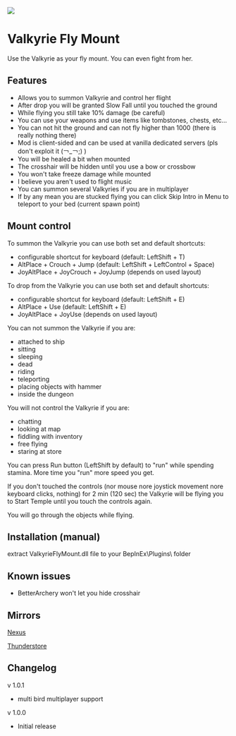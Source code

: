 ![](https://staticdelivery.nexusmods.com/mods/3667/images/headers/2520_1694647857.jpg)

# Valkyrie Fly Mount
Use the Valkyrie as your fly mount. You can even fight from her.

## Features
* Allows you to summon Valkyrie and control her flight
* After drop you will be granted Slow Fall until you touched the ground
* While flying you still take 10% damage (be careful)
* You can use your weapons and use items like tombstones, chests, etc...
* You can not hit the ground and can not fly higher than 1000 (there is really nothing there)
* Mod is client-sided and can be used at vanilla dedicated servers (pls don't exploit it (￢_￢;) )
* You will be healed a bit when mounted
* The crosshair will be hidden until you use a bow or crossbow
* You won't take freeze damage while mounted
* I believe you aren't used to flight music
* You can summon several Valkyries if you are in multiplayer
* If by any mean you are stucked flying you can click Skip Intro in Menu to teleport to your bed (current spawn point)

## Mount control
To summon the Valkyrie you can use both set and default shortcuts:
 * configurable shortcut for keyboard (default: LeftShift + T)
 * AltPlace + Crouch + Jump (default: LeftShift + LeftControl + Space)
 * JoyAltPlace + JoyCrouch + JoyJump (depends on used layout)

To drop from the Valkyrie you can use both set and default shortcuts:
 * configurable shortcut for keyboard (default: LeftShift + E)
 * AltPlace + Use (default: LeftShift + E)
 * JoyAltPlace + JoyUse (depends on used layout)

You can not summon the Valkyrie if you are:
 * attached to ship
 * sitting
 * sleeping
 * dead
 * riding
 * teleporting
 * placing objects with hammer
 * inside the dungeon

You will not control the Valkyrie if you are:
 * chatting
 * looking at map
 * fiddling with inventory
 * free flying
 * staring at store

You can press Run button (LeftShift by default) to "run" while spending stamina. More time you "run" more speed you get.

If you don't touched the controls (nor mouse nore joystick movement nore keyboard clicks, nothing) for 2 min (120 sec) the Valkyrie will be flying you to Start Temple until you touch the controls again.

You will go through the objects while flying.

## Installation (manual)
extract ValkyrieFlyMount.dll file to your BepInEx\Plugins\ folder

## Known issues
* BetterArchery won't let you hide crosshair

## Mirrors
[Nexus](https://www.nexusmods.com/valheim/mods/2520)

[Thunderstore](https://valheim.thunderstore.io/package/shudnal/ValkyrieFlyMount/)

## Changelog

v 1.0.1
* multi bird multiplayer support

v 1.0.0
* Initial release